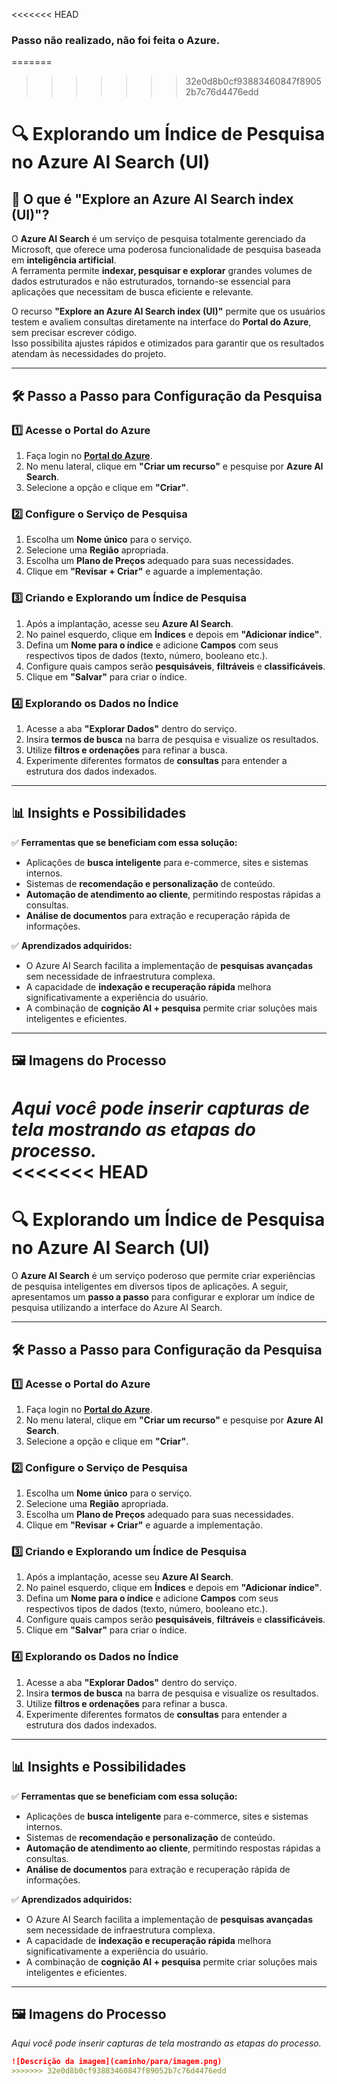 <<<<<<< HEAD
### Passo não realizado, não foi feita o Azure.

=======
>>>>>>> 32e0d8b0cf93883460847f89052b7c76d4476edd
# 🔍 Explorando um Índice de Pesquisa no Azure AI Search (UI)

## 🧠 O que é "Explore an Azure AI Search index (UI)"?  
O **Azure AI Search** é um serviço de pesquisa totalmente gerenciado da Microsoft, que oferece uma poderosa funcionalidade de pesquisa baseada em **inteligência artificial**.  
A ferramenta permite **indexar, pesquisar e explorar** grandes volumes de dados estruturados e não estruturados, tornando-se essencial para aplicações que necessitam de busca eficiente e relevante.  

O recurso **"Explore an Azure AI Search index (UI)"** permite que os usuários testem e avaliem consultas diretamente na interface do **Portal do Azure**, sem precisar escrever código.  
Isso possibilita ajustes rápidos e otimizados para garantir que os resultados atendam às necessidades do projeto.  

---

## 🛠️ Passo a Passo para Configuração da Pesquisa  

### 1️⃣ Acesse o Portal do Azure  
1. Faça login no **[Portal do Azure](https://portal.azure.com/)**.  
2. No menu lateral, clique em **"Criar um recurso"** e pesquise por **Azure AI Search**.  
3. Selecione a opção e clique em **"Criar"**.  

### 2️⃣ Configure o Serviço de Pesquisa  
1. Escolha um **Nome único** para o serviço.  
2. Selecione uma **Região** apropriada.  
3. Escolha um **Plano de Preços** adequado para suas necessidades.  
4. Clique em **"Revisar + Criar"** e aguarde a implementação.  

### 3️⃣ Criando e Explorando um Índice de Pesquisa  
1. Após a implantação, acesse seu **Azure AI Search**.  
2. No painel esquerdo, clique em **Índices** e depois em **"Adicionar índice"**.  
3. Defina um **Nome para o índice** e adicione **Campos** com seus respectivos tipos de dados (texto, número, booleano etc.).  
4. Configure quais campos serão **pesquisáveis**, **filtráveis** e **classificáveis**.  
5. Clique em **"Salvar"** para criar o índice.  

### 4️⃣ Explorando os Dados no Índice  
1. Acesse a aba **"Explorar Dados"** dentro do serviço.  
2. Insira **termos de busca** na barra de pesquisa e visualize os resultados.  
3. Utilize **filtros e ordenações** para refinar a busca.  
4. Experimente diferentes formatos de **consultas** para entender a estrutura dos dados indexados.  

---

## 📊 Insights e Possibilidades  

✅ **Ferramentas que se beneficiam com essa solução:**  
- Aplicações de **busca inteligente** para e-commerce, sites e sistemas internos.  
- Sistemas de **recomendação e personalização** de conteúdo.  
- **Automação de atendimento ao cliente**, permitindo respostas rápidas a consultas.  
- **Análise de documentos** para extração e recuperação rápida de informações.  

✅ **Aprendizados adquiridos:**  
- O Azure AI Search facilita a implementação de **pesquisas avançadas** sem necessidade de infraestrutura complexa.  
- A capacidade de **indexação e recuperação rápida** melhora significativamente a experiência do usuário.  
- A combinação de **cognição AI + pesquisa** permite criar soluções mais inteligentes e eficientes.  

---

## 🖼️ Imagens do Processo  
_Aqui você pode inserir capturas de tela mostrando as etapas do processo._  
<<<<<<< HEAD
=======
# 🔍 Explorando um Índice de Pesquisa no Azure AI Search (UI)

O **Azure AI Search** é um serviço poderoso que permite criar experiências de pesquisa inteligentes em diversos tipos de aplicações. A seguir, apresentamos um **passo a passo** para configurar e explorar um índice de pesquisa utilizando a interface do Azure AI Search.

---

## 🛠️ Passo a Passo para Configuração da Pesquisa  

### 1️⃣ Acesse o Portal do Azure  
1. Faça login no **[Portal do Azure](https://portal.azure.com/)**.  
2. No menu lateral, clique em **"Criar um recurso"** e pesquise por **Azure AI Search**.  
3. Selecione a opção e clique em **"Criar"**.  

### 2️⃣ Configure o Serviço de Pesquisa  
1. Escolha um **Nome único** para o serviço.  
2. Selecione uma **Região** apropriada.  
3. Escolha um **Plano de Preços** adequado para suas necessidades.  
4. Clique em **"Revisar + Criar"** e aguarde a implementação.  

### 3️⃣ Criando e Explorando um Índice de Pesquisa  
1. Após a implantação, acesse seu **Azure AI Search**.  
2. No painel esquerdo, clique em **Índices** e depois em **"Adicionar índice"**.  
3. Defina um **Nome para o índice** e adicione **Campos** com seus respectivos tipos de dados (texto, número, booleano etc.).  
4. Configure quais campos serão **pesquisáveis**, **filtráveis** e **classificáveis**.  
5. Clique em **"Salvar"** para criar o índice.  

### 4️⃣ Explorando os Dados no Índice  
1. Acesse a aba **"Explorar Dados"** dentro do serviço.  
2. Insira **termos de busca** na barra de pesquisa e visualize os resultados.  
3. Utilize **filtros e ordenações** para refinar a busca.  
4. Experimente diferentes formatos de **consultas** para entender a estrutura dos dados indexados.  

---

## 📊 Insights e Possibilidades  

✅ **Ferramentas que se beneficiam com essa solução:**  
- Aplicações de **busca inteligente** para e-commerce, sites e sistemas internos.  
- Sistemas de **recomendação e personalização** de conteúdo.  
- **Automação de atendimento ao cliente**, permitindo respostas rápidas a consultas.  
- **Análise de documentos** para extração e recuperação rápida de informações.  

✅ **Aprendizados adquiridos:**  
- O Azure AI Search facilita a implementação de **pesquisas avançadas** sem necessidade de infraestrutura complexa.  
- A capacidade de **indexação e recuperação rápida** melhora significativamente a experiência do usuário.  
- A combinação de **cognição AI + pesquisa** permite criar soluções mais inteligentes e eficientes.  

---

## 🖼️ Imagens do Processo  
_Aqui você pode inserir capturas de tela mostrando as etapas do processo._  

```markdown
![Descrição da imagem](caminho/para/imagem.png)
>>>>>>> 32e0d8b0cf93883460847f89052b7c76d4476edd
